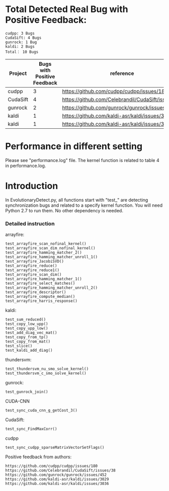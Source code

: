 # **Total Detected Real Bug with Positive Feedback**:
```
cudpp: 3 Bugs
CudaSift: 4 Bugs
gunrock: 1 Bug
kaldi: 2 Bugs
Total： 10 Bugs
```

| Project       | Bugs with Positive Feedback | reference                                       |
| ------------- | --------------------------- | ----------------------------------------------- |
| cudpp         | 3                           |https://github.com/cudpp/cudpp/issues/180        |
| CudaSift      | 4                           |https://github.com/Celebrandil/CudaSift/issues/38|
| gunrock       | 2                           |https://github.com/gunrock/gunrock/issues/452    |
| kaldi         | 1                           |https://github.com/kaldi-asr/kaldi/issues/3029   |
| kaldi         | 1                           |https://github.com/kaldi-asr/kaldi/issues/3036   | 

# Performance in different setting
Please see "performance.log" file. 
The kernel function is related to table 4 in performance.log.

# Introduction
In EvolutionaryDetect.py, all functions start with "test_" are detecting synchronization bugs and related to a specify kernel function. You will need Python 2.7 to run them. No other dependency is needed.

### Detailed instruction
arrayfire:
```
test_arrayfire_scan_nofinal_kernel()
test_arrayfire_scan_dim_nofinal_kernel()
test_arrayfire_hamming_matcher_2()
test_arrayfire_hamming_matcher_unroll_1()
test_arrayfire_JacobiSVD()
test_arrayfire_reduce()
test_arrayfire_reduce1()
test_arrayfire_scan_dim()
test_arrayfire_hamming_matcher_1()
test_arrayfire_select_matches()
test_arrayfire_hamming_matcher_unroll_2()
test_arrayfire_descriptor()
test_arrayfire_compute_median()
test_arrayfire_harris_response()
```
kaldi:
```
test_sum_reduced()
test_copy_low_upp()
test_copy_upp_low()
test_add_diag_vec_mat()
test_copy_from_tp()
test_copy_from_mat()
test_slice()
test_kaldi_add_diag()
```

thundersvm:
```
test_thundersvm_nu_smo_solve_kernel()
test_thundersvm_c_smo_solve_kernel()
```

gunrock:
```
test_gunrock_join()
```

CUDA-CNN
```
test_sync_cuda_cnn_g_getCost_3()
```

CudaSift:
```
test_sync_FindMaxCorr()
```

cudpp
```
test_sync_cudpp_sparseMatrixVectorSetFlags()
```


Positive feedback from authors:
```
https://github.com/cudpp/cudpp/issues/180
https://github.com/Celebrandil/CudaSift/issues/38
https://github.com/gunrock/gunrock/issues/452
https://github.com/kaldi-asr/kaldi/issues/3029
https://github.com/kaldi-asr/kaldi/issues/3036
```



